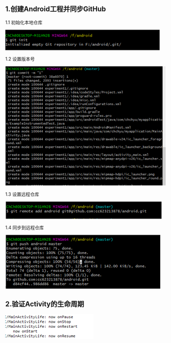 ## 1.创建Android工程并同步GitHub

1.1 初始化本地仓库

![1](img/1.png)

1.2 设置版本号

![2](img/2.png)

1.3 设置远程仓库

![3](img/3.png)

1.4 同步到远程仓库

![4](img/4.png)

## 2.验证Activity的生命周期

![5](img/5.png)